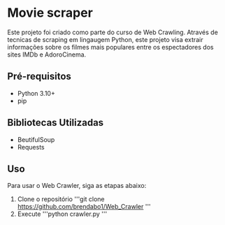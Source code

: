 # Movie scraper
Este projeto foi criado como parte do curso de Web Crawling. Através de tecnicas de scraping em lingaugem Python, este projeto visa extrair informações sobre os filmes mais populares entre os espectadores dos sites IMDb e AdoroCinema.

## Pré-requisitos
- Python 3.10+
- pip
  
## Bibliotecas Utilizadas
- BeutifulSoup
- Requests
  
## Uso
Para usar o Web Crawler, siga as etapas abaixo:

1. Clone o repositório
   '''git clone https://github.com/brendabo1/Web_Crawler '''
2. Execute
   '''python crawler.py '''
